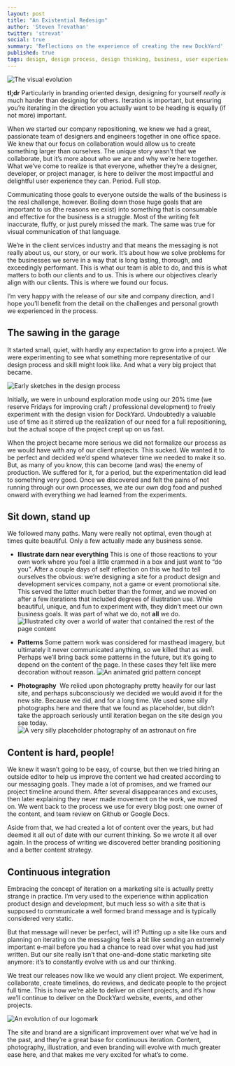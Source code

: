 ```yaml
---
layout: post
title: "An Existential Redesign"
author: 'Steven Trevathan'
twitter: 'strevat'
social: true
summary: 'Reflections on the experience of creating the new DockYard'
published: true
tags: design, design process, design thinking, business, user experience
---
```

![The visual evolution](http://i.imgur.com/m6qxC6g.jpg)

**tl;dr** Particularly in branding oriented design, designing for yourself *really is* much harder than designing for others. Iteration is important, but ensuring you’re iterating in the direction you actually want to be heading is equally (if not more) important.

When we started our company repositioning, we knew we had a great, passionate team of designers and engineers together in one office space. We knew that our focus on collaboration would allow us to create something larger than ourselves. The unique story wasn’t that we collaborate, but it’s more about who we are and why we’re here together. What we’ve come to realize is that everyone, whether they’re a designer, developer, or project manager, is here to deliver the most impactful and delightful user experience they can. Period. Full stop.

Communicating those goals to everyone outside the walls of the business is the real challenge, however. Boiling down those huge goals that are important to us (the reasons we exist) into something that is consumable and effective for the business is a struggle. Most of the writing felt inaccurate, fluffy, or just purely missed the mark. The same was true for visual communication of that language.

We’re in the client services industry and that means the messaging is not really about us, our story, or our work. It’s about how we solve problems for the businesses we serve in a way that is long lasting, thorough, and exceedingly performant. This is what our team is able to do, and this is what matters to both our clients and to us. This is where our objectives clearly align with our clients. This is where we found our focus.

I’m very happy with the release of our site and company direction, and I hope you’ll benefit from the detail on the challenges and personal growth we experienced in the process.

## The sawing in the garage
It started small, quiet, with hardly any expectation to grow into a project. We were experimenting to see what something more representative of our design process and skill might look like. And what a very big project that became.

![Early sketches in the design process](http://i.imgur.com/BoA1Q9Z.jpg)

Initially, we were in unbound exploration mode using our 20% time (we reserve Fridays for improving craft / professional development) to freely experiment with the design vision for DockYard. Undoubtedly a valuable use of time as it stirred up the realization of our need for a full repositioning, but the actual scope of the project crept up on us fast.

When the project became more serious we did not formalize our process as we would have with any of our client projects. This sucked. We wanted it to be perfect and decided we’d spend whatever time we needed to make it so. But, as many of you know, this can become (and was) the enemy of production. We suffered for it, for a period, but the experimentation did lead to something very good. Once we discovered and felt the pains of not running through our own processes, we ate our own dog food and pushed onward with everything we had learned from the experiments.

## Sit down, stand up
We followed many paths. Many were really not optimal, even though at times quite beautiful. Only a few actually made any business sense.

- **Illustrate darn near everything**
This is one of those reactions to your own work where you feel a little crammed in a box and just want to “do you”. After a couple days of self reflection on this we had to tell ourselves the obvious: we’re designing a site for a product design and development services company, not a game or event promotional site. This served the latter much better than the former, and we moved on after a few iterations that included degrees of illustration use. While beautiful, unique, and fun to experiment with, they didn’t meet our own business goals. It was part of what we do, not **all** we do.
![Illustrated city over a world of water that contained the rest of the page content](http://i.imgur.com/J9tpLl9.jpg)

- **Patterns**
Some pattern work was considered for masthead imagery, but ultimately it never communicated anything, so we killed that as well. Perhaps we’ll bring back some patterns in the future, but it’s going to depend on the content of the page. In these cases they felt like mere decoration without reason.
![An animated grid pattern concept](http://i.imgur.com/SaCLphO.jpg)

- **Photography**
 We relied upon photography pretty heavily for our last site, and perhaps subconsciously we decided we would avoid it for the new site. Because we did, and for a long time. We used some silly photographs here and there that we found as placeholder, but didn’t take the approach seriously until iteration began on the site design you see today.
![A very silly placeholder photography of an astronaut on fire](http://i.imgur.com/y0eZm7r.jpg)

## Content is hard, people!
We knew it wasn’t going to be easy, of course, but then we tried hiring an outside editor to help us improve the content we had created according to our messaging goals. They made a lot of promises, and we framed our project timeline around them. After several disappearances and  excuses, then later explaining they never made movement on the work, we moved on. We went back to the process we use for every blog post: one owner of the content, and team review on Github or Google Docs.

Aside from that, we had created a lot of content over the years, but had deemed it all out of date with our current thinking. So we wrote it all over again. In the process of writing we discovered better branding positioning and a better content strategy.

## Continuous integration
Embracing the concept of iteration on a marketing site is actually pretty strange in practice. I’m very used to the experience within application product design and development, but much less so with a site that is supposed to communicate a well formed brand message and is typically considered very static.

But that message will never be perfect, will it? Putting up a site like ours and planning on iterating on the messaging feels a bit like sending an extremely important e-mail before you had a chance to read over what you had just written. But our site really isn’t that one-and-done static marketing site anymore: it’s to constantly evolve with us and our thinking.

We treat our releases now like we would any client project. We experiment, collaborate, create timelines, do reviews, and dedicate people to the project full time. This is how we’re able to deliver on client projects, and it’s how we’ll continue to deliver on the DockYard website, events, and other projects.

![An evolution of our logomark](http://i.imgur.com/PtDC6HB.gifv)

The site and brand are a significant improvement over what we’ve had in the past, and they’re a great base for continuous iteration. Content, photography, illustration, and even branding will evolve with much greater ease here, and that makes me very excited for what’s to come.
